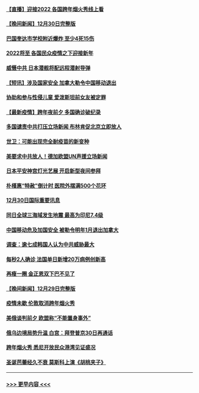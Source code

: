 #### [【直播】迎接2022 各国跨年烟火秀线上看](../pages/prog202/a103308120.md?t=12312150) 
#### [【晚间新闻】12月30日完整版](../pages/prog202/a103307967.md?t=12312150) 
#### [巴国奎达市学校附近爆炸 至少4死15伤](../pages/prog202/a103307970.md?t=12312150) 
#### [2022将至 各国民众疫情之下迎接新年](../pages/prog202/a103307787.md?t=12312150) 
#### [威慑中共 日本潜舰将配远程潜射导弹](../pages/prog202/a103307756.md?t=12312150) 
#### [【短讯】涉及国家安全 加拿大勒令中国移动退出](../pages/prog202/a103307497.md?t=12312150) 
#### [协助和参与性侵儿童 爱泼斯坦前女友被定罪](../pages/prog202/a103307555.md?t=12312150) 
#### [【最新疫情】跨年夜前夕 多国确诊破纪录](../pages/prog202/a103307514.md?t=12312150) 
#### [多国谴责中共打压立场新闻 布林肯促北京立即放人](../pages/prog202/a103307473.md?t=12312150) 
#### [世卫：可能出现完全耐疫苗的新变种](../pages/prog202/a103306914.md?t=12312150) 
#### [美要求中共放人！德加欧盟UN声援立场新闻](../pages/prog202/a103306865.md?t=12312150) 
#### [日本平安神宫灯光艺展 开启新型夜间参拜](../pages/prog202/a103306858.md?t=12312150) 
#### [朴槿惠“特赦”倒计时 医院外摆满500个花环](../pages/prog202/a103306880.md?t=12312150) 
#### [12月30日国际重要讯息](../pages/prog202/a103306852.md?t=12312150) 
#### [同日全球三海域发生地震 最高为印尼7.4级](../pages/prog202/a103306790.md?t=12312150) 
#### [中国移动危及加国安全 被勒令明年1月退出加拿大](../pages/prog202/a103306816.md?t=12312150) 
#### [调查：逾七成韩国人认为中共威胁最大](../pages/prog202/a103306785.md?t=12312150) 
#### [每秒2人确诊 法国单日新增20万病例创新高](../pages/prog202/a103306694.md?t=12312150) 
#### [再瘦一圈 金正恩双下巴不见了](../pages/prog202/a103306683.md?t=12312150) 
#### [【晚间新闻】12月29日完整版](../pages/prog202/a103306559.md?t=12312150) 
#### [疫情未歇 伦敦取消跨年烟火秀](../pages/prog202/a103306668.md?t=12312150) 
#### [美俄谈判前夕 欧盟称“不能置身事外”](../pages/prog202/a103306644.md?t=12312150) 
#### [俄乌边境局势升温 白宫：拜登普京30日再通话](../pages/prog202/a103306391.md?t=12312150) 
#### [跨年烟火秀 悉尼开放民众港湾见证盛况](../pages/prog202/a103306534.md?t=12312150) 
#### [圣诞芭蕾经久不衰 莫斯科上演《胡桃夹子》](../pages/prog202/a103306352.md?t=12312150) 

----
#### [ >>> 更早内容 <<< ](../indexes/prog202-earlier.md)
